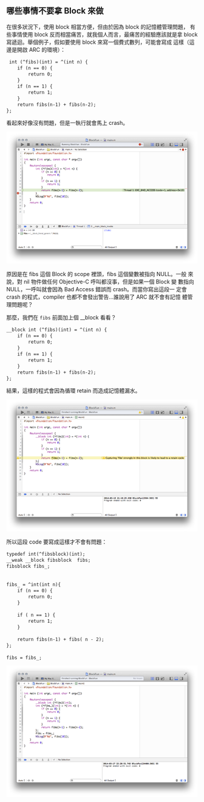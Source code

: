 哪些事情不要拿 Block 來做
-------------------------

在很多狀況下，使用 block 相當方便，但由於因為 block 的記憶體管理問題，
有些事情使用 block 反而相當痛苦，就我個人而言，最痛苦的經驗應該就是拿
block 寫遞迴。舉個例子，假如要使用 block 來寫一個費式數列，可能會寫成
這樣（這邊是開啟 ARC 的環境）：

``` objc
 int (^fibs)(int) = ^(int n) {
	if (n == 0) {
		return 0;
	}
	if (n == 1) {
		return 1;
	}
	return fibs(n-1) + fibs(n-2);
};
```

看起來好像沒有問題，但是一執行就會馬上 crash。

![使用 block 寫遞迴 1](recursive1.png)

原因是在 fibs 這個 Block 的 scope 裡頭，fibs 這個變數被指向 NULL。一般
來說，對 nil 物件做任何 Objective-C 呼叫都沒事，但是如果一個 Block 變
數指向 NULL，一呼叫就會因為 Bad Access 錯誤而 crash。而當你寫出這段一
定會 crash 的程式，compiler 也都不會發出警告…誰說用了 ARC 就不會有記憶
體管理問題呢？

那麼，我們在 `fibs` 前面加上個 __block 看看？

``` objc
__block int (^fibs)(int) = ^(int n) {
	if (n == 0) {
		return 0;
	}
	if (n == 1) {
		return 1;
	}
	return fibs(n-1) + fibs(n-2);
};
```

結果，這樣的程式會因為循環 retain 而造成記憶體漏水。

![使用 block 寫遞迴 2](recursive2.png)

所以這段 code 要寫成這樣才不會有問題：

``` objc
typedef int(^fibsblock)(int);
__weak __block fibsblock  fibs;
fibsblock fibs_;


fibs_ = ^int(int n){
	if (n == 0) {
		return 0;
	}

	if ( n == 1) {
		return 1;
	}

	return fibs(n-1) + fibs( n - 2);
};

fibs = fibs_;
```

![使用 block 寫遞迴 3](recursive3.png)
